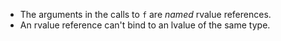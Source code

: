 - The arguments in the calls to `f` are *named* rvalue references.
- An rvalue reference can't bind to an lvalue of the same type.